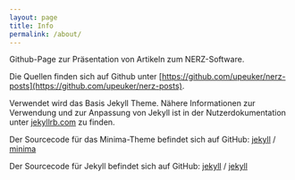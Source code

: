 ```yaml
---
layout: page
title: Info
permalink: /about/
---
```


Github-Page zur Präsentation von Artikeln zum NERZ-Software.

Die Quellen finden sich auf Github unter [https://github.com/upeuker/nerz-posts](https://github.com/upeuker/nerz-posts).

Verwendet wird das Basis Jekyll Theme. Nähere Informationen zur Verwendung und zur Anpassung von Jekyll ist in der Nutzerdokumentation unter  [jekyllrb.com](https://jekyllrb.com/) zu finden.

Der Sourcecode für das Minima-Theme befindet sich auf GitHub:
[jekyll][jekyll-organization] /
[minima](https://github.com/jekyll/minima)

Der Sourcecode für Jekyll befindet sich auf GitHub:
[jekyll][jekyll-organization] /
[jekyll](https://github.com/jekyll/jekyll)

[jekyll-organization]: https://github.com/jekyll
